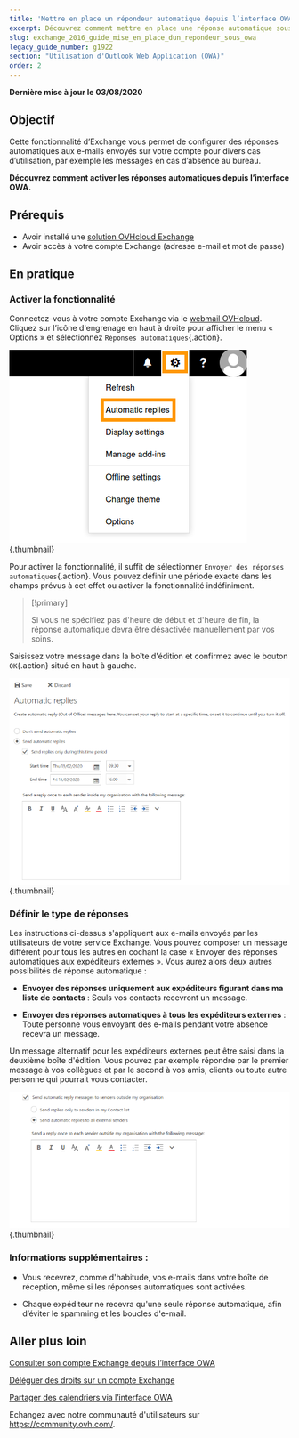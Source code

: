 ```yaml
---
title: 'Mettre en place un répondeur automatique depuis l’interface OWA'
excerpt: Découvrez comment mettre en place une réponse automatique sous OWA
slug: exchange_2016_guide_mise_en_place_dun_repondeur_sous_owa
legacy_guide_number: g1922
section: "Utilisation d'Outlook Web Application (OWA)"
order: 2
---
```


**Dernière mise à jour le 03/08/2020**

## Objectif

Cette fonctionnalité d’Exchange vous permet de configurer des réponses automatiques aux e-mails envoyés sur votre compte pour divers cas d’utilisation, par exemple les messages en cas d’absence au bureau.

**Découvrez comment activer les réponses automatiques depuis l’interface OWA.**


## Prérequis

- Avoir installé une [solution OVHcloud Exchange](https://www.ovhcloud.com/fr/emails/hosted-exchange/) 
- Avoir accès à votre compte Exchange (adresse e-mail et mot de passe)


## En pratique

### Activer la fonctionnalité

Connectez-vous à votre compte Exchange via le [webmail OVHcloud](https://www.ovh.com/fr/mail/). Cliquez sur l’icône d'engrenage en haut à droite pour afficher le menu « Options » et sélectionnez `Réponses automatiques`{.action}.

![owa options](images/exchange-autorep-step1.png){.thumbnail}

Pour activer la fonctionnalité, il suffit de sélectionner `Envoyer des réponses automatiques`{.action}. Vous pouvez définir une période exacte dans les champs prévus à cet effet ou activer la fonctionnalité indéfiniment. 

> [!primary]
>
> Si vous ne spécifiez pas d'heure de début et d'heure de fin, la réponse automatique devra être désactivée manuellement par vos soins.
>

Saisissez votre message dans la boîte d'édition et confirmez avec le bouton `OK`{.action} situé en haut à gauche.

![owa répondeur automatique](images/exchange-autorep-step2.png){.thumbnail}


### Définir le type de réponses

Les instructions ci-dessus s'appliquent aux e-mails envoyés par les utilisateurs de votre service Exchange. Vous pouvez composer un message différent pour tous les autres en cochant la case « Envoyer des réponses automatiques aux expéditeurs externes ». Vous aurez alors deux autres possibilités de réponse automatique :

- **Envoyer des réponses uniquement aux expéditeurs figurant dans ma liste de contacts** : Seuls vos contacts recevront un message.

- **Envoyer des réponses automatiques à tous les expéditeurs externes** : Toute personne vous envoyant des e-mails pendant votre absence recevra un message.

Un message alternatif pour les expéditeurs externes peut être saisi dans la deuxième boîte d'édition. Vous pouvez par exemple répondre par le premier message à vos collègues et par le second à vos amis, clients ou toute autre personne qui pourrait vous contacter.

![owa ajout de réponse](images/exchange-autorep-step3.png){.thumbnail}


### Informations supplémentaires :

- Vous recevrez, comme d'habitude, vos e-mails dans votre boîte de réception, même si les réponses automatiques sont activées.

- Chaque expéditeur ne recevra qu'une seule réponse automatique, afin d’éviter le spamming et les boucles d'e-mail.


## Aller plus loin

[ Consulter son compte Exchange depuis l’interface OWA](../exchange-2016-guide-utilisation-outlook-web-app/)

[Déléguer des droits sur un compte Exchange](../exchange-donner-les-droits-full-access-sur-un-compte/)

[Partager des calendriers via l’interface OWA](../exchange-2016-partager-un-calendrier-via-le-webmail-owa/)

Échangez avec notre communauté d'utilisateurs sur <https://community.ovh.com/>.
